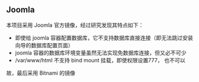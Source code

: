 ## Joomla

本项目采用 Joomla 官方镜像，经过研究发现其特点如下：

* 即使给 joomla 容器配置数据库，它不支持数据库直接连接（即无法跳过安装向导的数据库配置页面）
* joomla 容器的数据库环境变量虽然无法实现免数据库连接，但又必不可少
* /var/www/html 不支持 bind mount 挂载，即使权限设置777， 也不可以

故，最后采用 Bitnami 的镜像